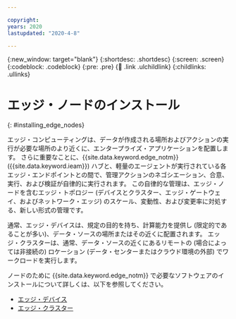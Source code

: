 ```yaml
---

copyright:
years: 2020
lastupdated: "2020-4-8"

---
```


{:new_window: target="blank"}
{:shortdesc: .shortdesc}
{:screen: .screen}
{:codeblock: .codeblock}
{:pre: .pre}
{:child: .link .ulchildlink}
{:childlinks: .ullinks}

# エッジ・ノードのインストール
{: #installing_edge_nodes}

エッジ・コンピューティングは、データが作成される場所およびアクションの実行が必要な場所のより近くに、エンタープライズ・アプリケーションを配置します。 さらに重要なことに、{{site.data.keyword.edge_notm}} ({{site.data.keyword.ieam}}) ハブと、軽量のエージェントが実行されている各エッジ・エンドポイントとの間で、管理アクションのネゴシエーション、合意、実行、および検証が自律的に実行されます。 この自律的な管理は、エッジ・ノードを含むエッジ・トポロジー (デバイスとクラスター、エッジ・ゲートウェイ、およびネットワーク・エッジ) のスケール、変動性、および変更率に対処する、新しい形式の管理です。

通常、エッジ・デバイスは、規定の目的を持ち、計算能力を提供し (限定的であることが多い)、データ・ソースの場所またはその近くに配置されます。 エッジ・クラスターは、通常、データ・ソースの近くにあるリモートの (場合によっては非接続の) ロケーション (データ・センターまたはクラウド環境の外部) でワークロードを実行します。

ノードのために {{site.data.keyword.edge_notm}} で必要なソフトウェアのインストールについて詳しくは、以下を参照してください。

* [エッジ・デバイス](../installing/edge_devices.md)
* [エッジ・クラスター](../installing/edge_clusters.md)
